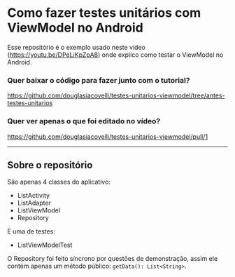 # Como fazer testes unitários com ViewModel no Android

Esse repositório é o exemplo usado neste vídeo (https://youtu.be/DPeLiKpZpA8) onde explico como testar o ViewModel no Android.

### Quer baixar o código para fazer junto com o tutorial?
https://github.com/douglasiacovelli/testes-unitarios-viewmodel/tree/antes-testes-unitarios

### Quer ver apenas o que foi editado no vídeo?
https://github.com/douglasiacovelli/testes-unitarios-viewmodel/pull/1

-----

## Sobre o repositório

São apenas 4 classes do aplicativo:
- ListActivity
- ListAdapter
- ListViewModel
- Repository

E uma de testes:
- ListViewModelTest

O Repository foi feito síncrono por questões de demonstração, assim ele contém apenas um método público: `getData(): List<String>`.
